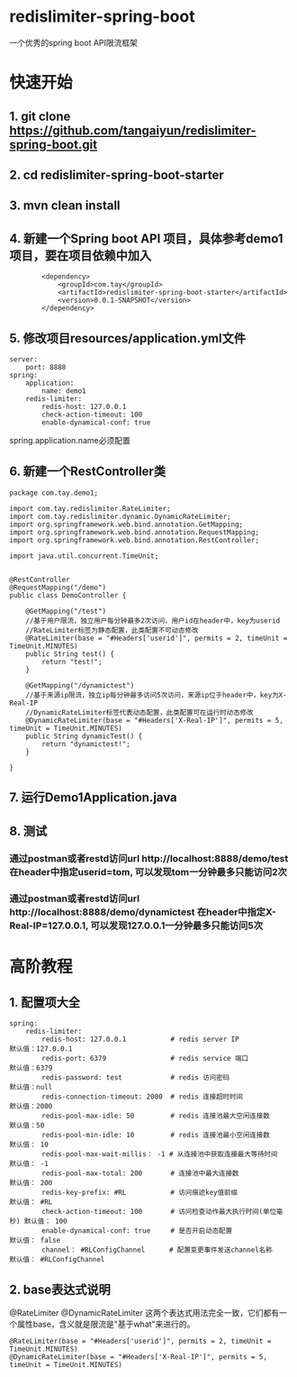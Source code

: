 # redislimiter-spring-boot
一个优秀的spring boot API限流框架

# 快速开始
## 1. git clone https://github.com/tangaiyun/redislimiter-spring-boot.git

## 2. cd redislimiter-spring-boot-starter

## 3. mvn clean install

## 4. 新建一个Spring boot API 项目，具体参考demo1项目，要在项目依赖中加入
```
        <dependency>
            <groupId>com.tay</groupId>
            <artifactId>redislimiter-spring-boot-starter</artifactId>
            <version>0.0.1-SNAPSHOT</version>
        </dependency>
```
## 5. 修改项目resources/application.yml文件
```
server:
    port: 8888
spring:
    application:
        name: demo1                         
    redis-limiter:
        redis-host: 127.0.0.1
        check-action-timeout: 100
        enable-dynamical-conf: true
```
spring.application.name必须配置

## 6. 新建一个RestController类
```
package com.tay.demo1;

import com.tay.redislimiter.RateLimiter;
import com.tay.redislimiter.dynamic.DynamicRateLimiter;
import org.springframework.web.bind.annotation.GetMapping;
import org.springframework.web.bind.annotation.RequestMapping;
import org.springframework.web.bind.annotation.RestController;

import java.util.concurrent.TimeUnit;


@RestController
@RequestMapping("/demo")
public class DemoController {

    @GetMapping("/test")
    //基于用户限流，独立用户每分钟最多2次访问，用户id在header中，key为userid
    //RateLimiter标签为静态配置，此类配置不可动态修改
    @RateLimiter(base = "#Headers['userid']", permits = 2, timeUnit = TimeUnit.MINUTES) 
    public String test() {
        return "test!";
    }

    @GetMapping("/dynamictest")
    //基于来源ip限流，独立ip每分钟最多访问5次访问，来源ip位于header中，key为X-Real-IP
    //DynamicRateLimiter标签代表动态配置，此类配置可在运行时动态修改
    @DynamicRateLimiter(base = "#Headers['X-Real-IP']", permits = 5, timeUnit = TimeUnit.MINUTES)
    public String dynamicTest() {
        return "dynamictest!";
    }

}
```

## 7. 运行Demo1Application.java

## 8. 测试
### 通过postman或者restd访问url http://localhost:8888/demo/test 在header中指定userid=tom, 可以发现tom一分钟最多只能访问2次
### 通过postman或者restd访问url http://localhost:8888/demo/dynamictest 在header中指定X-Real-IP=127.0.0.1, 可以发现127.0.0.1一分钟最多只能访问5次

# 高阶教程
## 1. 配置项大全
```
spring:
    redis-limiter: 
        redis-host: 127.0.0.1           # redis server IP                  默认值：127.0.0.1
        redis-port: 6379                # redis service 端口               默认值：6379  
        redis-password: test            # redis 访问密码                   默认值：null 
        redis-connection-timeout: 2000  # redis 连接超时时间               默认值：2000
        redis-pool-max-idle: 50         # redis 连接池最大空闲连接数        默认值：50
        redis-pool-min-idle: 10         # redis 连接池最小空闲连接数        默认值： 10 
        redis-pool-max-wait-millis： -1 # 从连接池中获取连接最大等待时间     默认值： -1 
        redis-pool-max-total: 200       # 连接池中最大连接数                默认值： 200
        redis-key-prefix: #RL           # 访问痕迹key值前缀                 默认值： #RL
        check-action-timeout: 100       # 访问检查动作最大执行时间(单位毫秒) 默认值： 100
        enable-dynamical-conf: true     # 是否开启动态配置                  默认值： false 
        channel： #RLConfigChannel      # 配置变更事件发送channel名称        默认值： #RLConfigChannel   
```

## 2. base表达式说明
@RateLimiter @DynamicRateLimiter 这两个表达式用法完全一致，它们都有一个属性base，含义就是限流是"基于what"来进行的。

```
@RateLimiter(base = "#Headers['userid']", permits = 2, timeUnit = TimeUnit.MINUTES) 
@DynamicRateLimiter(base = "#Headers['X-Real-IP']", permits = 5, timeUnit = TimeUnit.MINUTES)
```

